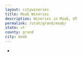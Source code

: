 ```yaml
---
layout: citywineries
title: Moab Wineries
description: Wineries in Moab, UT
permalink: /utah/grand/moab/
state: ut
county: grand
city: moab
---
```

-
